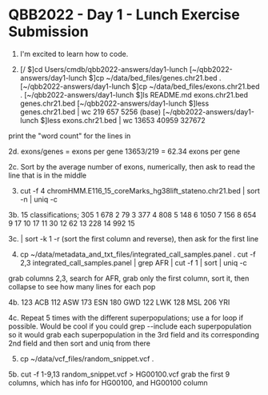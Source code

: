# QBB2022 - Day 1 - Lunch Exercise Submission
1. I'm excited to learn how to code.

2. [/ $]cd Users/cmdb/qbb2022-answers/day1-lunch
[~/qbb2022-answers/day1-lunch $]cp ~/data/bed_files/genes.chr21.bed .
[~/qbb2022-answers/day1-lunch $]cp ~/data/bed_files/exons.chr21.bed .
[~/qbb2022-answers/day1-lunch $]ls
README.md	exons.chr21.bed	genes.chr21.bed
[~/qbb2022-answers/day1-lunch $]less genes.chr21.bed | wc
     219     657    5256
(base) [~/qbb2022-answers/day1-lunch $]less exons.chr21.bed | wc
   13653   40959  327672
   
 print the "word count" for the lines in 

2d. exons/genes = exons per gene
13653/219 = 62.34 exons per gene

2c. Sort by the average number of exons, numerically, then ask to read the line that is in the middle

3. cut -f 4 chromHMM.E116_15_coreMarks_hg38lift_stateno.chr21.bed | sort -n | uniq -c

3b. 15 classifications;
 305 1
 678 2
  79 3
 377 4
 808 5
 148 6
1050 7
 156 8
 654 9
  17 10
  17 11
  30 12
  62 13
 228 14
 992 15
 
3c. | sort -k 1 -r (sort the first column and reverse), then ask for the first line

4. cp ~/data/metadata_and_txt_files/integrated_call_samples.panel .
cut -f 2,3 integrated_call_samples.panel | grep AFR | cut -f 1 | sort | uniq -c

grab columns 2,3, search for AFR, grab only the first column, sort it, then collapse to see how many lines for each pop

4b.  123 ACB
 112 ASW
 173 ESN
 180 GWD
 122 LWK
 128 MSL
 206 YRI
 
4c. Repeat 5 times with the different superpopulations; use a for loop if possible. Would be cool if you could grep --include each superpopulation so it would grab each superpopulation in the 3rd field and its corresponding 2nd field and then sort and uniq from there

5. cp ~/data/vcf_files/random_snippet.vcf .

5b. cut -f 1-9,13 random_snippet.vcf > HG00100.vcf
grab the first 9 columns, which has info for HG00100, and HG00100 column






